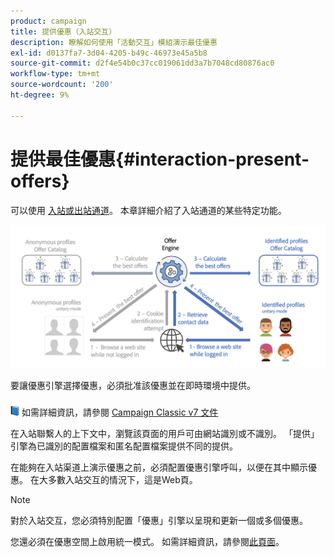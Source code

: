 ```yaml
---
product: campaign
title: 提供優惠（入站交互）
description: 瞭解如何使用「活動交互」模組演示最佳優惠
exl-id: d0137fa7-3d04-4205-b49c-46973e45a5b8
source-git-commit: d2f4e54b0c37cc019061dd3a7b7048cd80876ac0
workflow-type: tm+mt
source-wordcount: '200'
ht-degree: 9%

---
```


# 提供最佳優惠{#interaction-present-offers}

可以使用 [入站或出站通道](interaction-architecture.md#interaction-types)。 本章詳細介紹了入站通道的某些特定功能。

![](assets/inbound-interactions.png)

要讓優惠引擎選擇優惠，必須批准該優惠並在即時環境中提供。

![](../assets/do-not-localize/book.png) 如需詳細資訊，請參閱 [Campaign Classic v7 文件](https://experienceleague.adobe.com/docs/campaign-classic/using/managing-offers/managing-an-offer-catalog/approving-and-activating-an-offer.html?lang=en#approving-offer-content)

在入站聯繫人的上下文中，瀏覽該頁面的用戶可由網站識別或不識別。 「提供」引擎為已識別的配置檔案和匿名配置檔案提供不同的提供。

在能夠在入站渠道上演示優惠之前，必須配置優惠引擎呼叫，以便在其中顯示優惠。 在大多數入站交互的情況下，這是Web頁。

>[!NOTE]
>
>對於入站交互，您必須特別配置「優惠」引擎以呈現和更新一個或多個優惠。
>
>您還必須在優惠空間上啟用統一模式。 如需詳細資訊，請參閱[此頁面](interaction-offer-spaces.md)。
